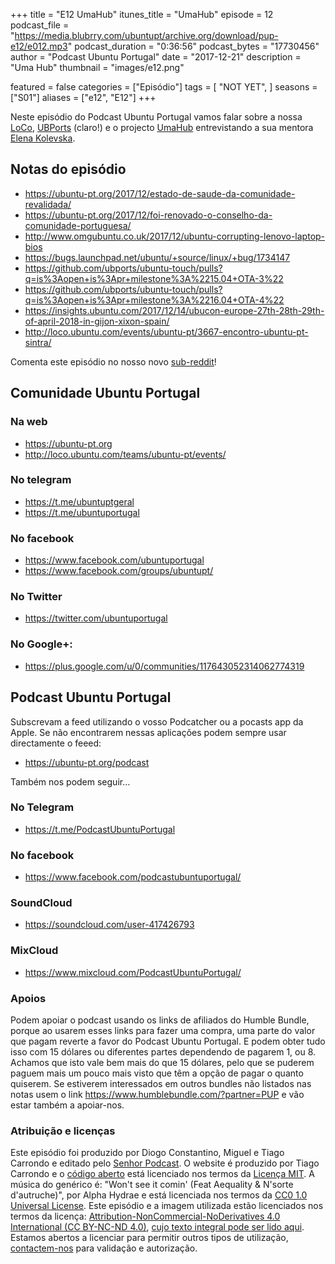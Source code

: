 +++
title = "E12 UmaHub"
itunes_title = "UmaHub"
episode = 12
podcast_file = "https://media.blubrry.com/ubuntupt/archive.org/download/pup-e12/e012.mp3"
podcast_duration = "0:36:56"
podcast_bytes = "17730456"
author = "Podcast Ubuntu Portugal"
date = "2017-12-21"
description = "Uma Hub"
thumbnail = "images/e12.png"

featured = false
categories = ["Episódio"]
tags = [
  "NOT YET",
]
seasons = ["S01"]
aliases = ["e12", "E12"]
+++

Neste episódio do Podcast Ubuntu Portugal vamos falar sobre a nossa [LoCo](http://loco.ubuntu.com/teams/ubuntu-pt), [UBPorts](https://ubports.com) (claro!) e o projecto [UmaHub](http://umahub.co) entrevistando a sua mentora [Elena Kolevska](http://www.elenakolevska.com).

## Notas do episódio

* https://ubuntu-pt.org/2017/12/estado-de-saude-da-comunidade-revalidada/
* https://ubuntu-pt.org/2017/12/foi-renovado-o-conselho-da-comunidade-portuguesa/
* http://www.omgubuntu.co.uk/2017/12/ubuntu-corrupting-lenovo-laptop-bios
* https://bugs.launchpad.net/ubuntu/+source/linux/+bug/1734147
* https://github.com/ubports/ubuntu-touch/pulls?q=is%3Aopen+is%3Apr+milestone%3A%2215.04+OTA-3%22
* https://github.com/ubports/ubuntu-touch/pulls?q=is%3Aopen+is%3Apr+milestone%3A%2216.04+OTA-4%22
* https://insights.ubuntu.com/2017/12/14/ubucon-europe-27th-28th-29th-of-april-2018-in-gijon-xixon-spain/
* http://loco.ubuntu.com/events/ubuntu-pt/3667-encontro-ubuntu-pt-sintra/

Comenta este episódio no nosso novo [sub-reddit](https://www.reddit.com/r/PodcastUbuntuPortugal/)!

## Comunidade Ubuntu Portugal

### Na web
* https://ubuntu-pt.org
* http://loco.ubuntu.com/teams/ubuntu-pt/events/

### No telegram
* https://t.me/ubuntuptgeral
* https://t.me/ubuntuportugal

### No facebook
* https://www.facebook.com/ubuntuportugal
* https://www.facebook.com/groups/ubuntupt/

### No Twitter
* https://twitter.com/ubuntuportugal

### No Google+:
* https://plus.google.com/u/0/communities/117643052314062774319

## Podcast Ubuntu Portugal
Subscrevam a feed utilizando o vosso Podcatcher ou a pocasts app da Apple.
Se não encontrarem nessas aplicações podem sempre usar directamente o feeed:
* https://ubuntu-pt.org/podcast

Também nos podem seguir…

### No Telegram
* https://t.me/PodcastUbuntuPortugal

### No facebook
* https://www.facebook.com/podcastubuntuportugal/

### SoundCloud
* https://soundcloud.com/user-417426793

### MixCloud
* https://www.mixcloud.com/PodcastUbuntuPortugal/


### Apoios
Podem apoiar o podcast usando os links de afiliados do Humble Bundle, porque ao usarem esses links para fazer uma compra, uma parte do valor que pagam reverte a favor do Podcast Ubuntu Portugal.
E podem obter tudo isso com 15 dólares ou diferentes partes dependendo de pagarem 1, ou 8.
Achamos que isto vale bem mais do que 15 dólares, pelo que se puderem paguem mais um pouco mais visto que têm a opção de pagar o quanto quiserem.
Se estiverem interessados em outros bundles não listados nas notas usem o link https://www.humblebundle.com/?partner=PUP e vão estar também a apoiar-nos.

### Atribuição e licenças
Este episódio foi produzido por Diogo Constantino, Miguel e Tiago Carrondo e editado pelo [Senhor Podcast](https://senhorpodcast.pt/).
O website é produzido por Tiago Carrondo e o [código aberto](https://gitlab.com/podcastubuntuportugal/website) está licenciado nos termos da [Licença MIT](https://gitlab.com/podcastubuntuportugal/website/main/LICENSE).
A música do genérico é: "Won't see it comin' (Feat Aequality & N'sorte d'autruche)", por Alpha Hydrae e está licenciada nos termos da [CC0 1.0 Universal License](https://creativecommons.org/publicdomain/zero/1.0/).
Este episódio e a imagem utilizada estão licenciados nos termos da licença: [Attribution-NonCommercial-NoDerivatives 4.0 International (CC BY-NC-ND 4.0)](https://creativecommons.org/licenses/by-nc-nd/4.0/), [cujo texto integral pode ser lido aqui](https://creativecommons.org/licenses/by-nc-nd/4.0/legalcode). Estamos abertos a licenciar para permitir outros tipos de utilização, [contactem-nos](https://podcastubuntuportugal.org/contactos) para validação e autorização.

